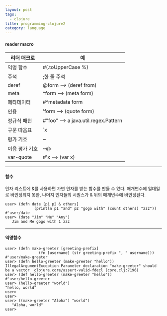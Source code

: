 ```yaml
---
layout: post
tags:
  - clojure
title: programming-clojure2
category: language
---
```

#### reader macro

|리더 매크로|예|
|---|---|
|익명 함수|#(.toUpperCase %)
|주석|;한 줄 주석|
|deref|@form --> (deref from)|
|meta|^form --> (meta form)|
|메타데이터|#^metadata form|
|인용|'form --> (quote form)|
|정규식 패턴|#"foo" --> a java.util.regex.Pattern|
|구문 따옴표|`x|
|평가 기호|~|
|이음 평가 기호|~@|
|var-quote|#'x --> (var x)|

---

#### 함수
인자 리스트에 &를 사용하면 가변 인자를 받는 함수를 만들 수 있다.
매개변수에 일대일로 바인딩되지 못한, 나머지 인자들의 시퀀스가 & 뒤의 매개변수에 바인딩된다.

```clojure?line_number=false
user> (defn date [p1 p2 & others]
             (println p1 "and" p2 "gogo with" (count others) "zzz"))
#'user/date
user> (date "Jim" "Me" "Any")
   Jim and Me gogo with 1 zzz
```

---

#### 익명함수
```clojure?line_number=false
user> (defn make-greeter [greeting-prefix]
               (fn [username] (str greeting-prefix ", " username)))
#'user/make-greeter
user> (defn hello-greeter (make-greeter "hello"))
IllegalArgumentException Parameter declaration "make-greeter" should be a vector  clojure.core/assert-valid-fdecl (core.clj:7196)
user> (def hello-greeter (make-greeter "hello"))
#'user/hello-greeter
user> (hello-greeter "world")
"hello, world"
user>
user>
user> ((make-greeter "Aloha") "world")
   "Aloha, world"
user>
```
